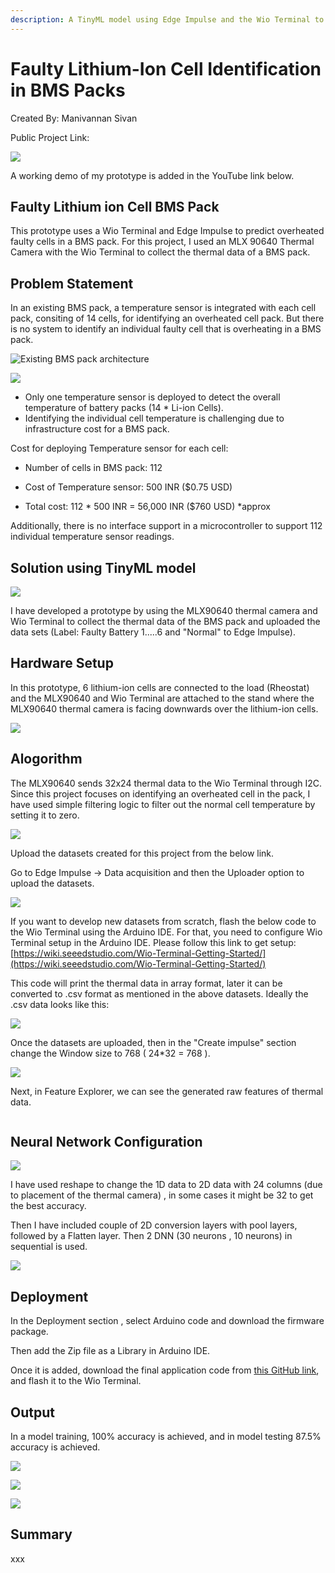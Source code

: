 ```yaml
---
description: A TinyML model using Edge Impulse and the Wio Terminal to predict faulty lithium ion cells in a BMS pack.
---
```


# Faulty Lithium-Ion Cell Identification in BMS Packs 

Created By:
Manivannan Sivan 

Public Project Link:
[]()

![](.gitbook/assets/lithium-ion/intro.jpg)

A working demo of my prototype is added in the YouTube link below.

## Faulty Lithium ion Cell BMS Pack

This prototype uses a Wio Terminal and Edge Impulse to predict overheated faulty cells in a BMS pack. For this project, I used an MLX 90640 Thermal Camera with the Wio Terminal to collect the thermal data of a BMS pack.

## Problem Statement

In an existing BMS pack, a temperature sensor is integrated with each cell pack, consiting of 14 cells, for identifying an overheated cell pack. But there is no system to identify an individual faulty cell that is overheating in a BMS pack.

![Existing BMS pack architecture](.gitbook/assets/lithium-ion/diagram-1.jpg)

![](.gitbook/assets/lithium-ion/diagram-2.jpg)

 - Only one temperature sensor is deployed to detect the overall temperature of battery packs (14 * Li-ion Cells).
 - Identifying the individual cell temperature is challenging due to infrastructure cost for a BMS pack.
 
Cost for deploying Temperature sensor for each cell: 

 - Number of cells in BMS pack:  112 
 - Cost of Temperature sensor:   500 INR ($0.75 USD)
  
 - Total cost:                   112 * 500 INR =  56,000 INR ($760 USD) *approx 
 
Additionally, there is no interface support in a microcontroller to support 112 individual temperature sensor readings. 
 
## Solution using TinyML model
 
![](.gitbook/assets/lithium-ion/architecture-1.jpg)

I have developed a prototype by using the MLX90640 thermal camera and Wio Terminal to collect the thermal data of the BMS pack and uploaded the data sets (Label: Faulty Battery 1.....6 and "Normal" to Edge Impulse).

## Hardware Setup

In this prototype, 6 lithium-ion cells are connected to the load (Rheostat) and the MLX90640 and Wio Terminal are attached to the stand where the MLX90640 thermal camera is facing downwards over the lithium-ion cells.

![](.gitbook/assets/lithium-ion/prototype.jpg)

## Alogorithm

The MLX90640 sends 32x24 thermal data to the Wio Terminal through I2C. Since this project focuses on identifying an overheated cell in the pack, I have used simple filtering logic to filter out the normal cell temperature by setting it to zero. 

![](.gitbook/assets/lithium-ion/algorithm.jpg)

Upload the datasets created for this project from the below link. 

Go to Edge Impulse -> Data acquisition and then the Uploader option to upload the datasets.

![](.gitbook/assets/lithium-ion/acquisition.jpg)

If you want to develop new datasets from scratch, flash the below code to the Wio Terminal using the Arduino IDE. For that, you need to configure Wio Terminal setup in the Arduino IDE. Please follow this link to get setup: [https://wiki.seeedstudio.com/Wio-Terminal-Getting-Started/](https://wiki.seeedstudio.com/Wio-Terminal-Getting-Started/)

This code will print the thermal data in array format, later it can be converted to .csv format as mentioned in the above datasets. Ideally the .csv data looks like this: 

![](.gitbook/assets/lithium-ion/csv.jpg)

Once the datasets are uploaded, then in the "Create impulse" section change the Window size to 768 ( 24*32 = 768 ).

![](.gitbook/assets/lithium-ion/impulse.jpg)

Next, in Feature Explorer, we can see the generated raw features of thermal data.

![]()

## Neural Network Configuration

![](.gitbook/assets/lithium-ion/neural-network.jpg)

I have used reshape to change the 1D data to 2D data with 24 columns (due to placement of the thermal camera) , in some cases it might be 32 to get the best accuracy. 

Then I have included couple of 2D conversion layers with pool layers, followed by a Flatten layer. Then 2 DNN (30 neurons , 10 neurons) in sequential is used.

![](.gitbook/assets/lithium-ion/layers.jpg)

## Deployment

In the Deployment section , select Arduino code and download the firmware package.
 
Then add the Zip file as a Library in Arduino IDE.

Once it is added, download the final application code from [this GitHub link](https://github.com/Manivannan-maker/FaultyCellIdentification), and flash it to the Wio Terminal.

## Output

In a model training, 100% accuracy is achieved, and in model testing 87.5% accuracy is achieved. 

![](.gitbook/assets/lithium-ion/accuracy.jpg)

![](.gitbook/assets/lithium-ion/testing.jpg)

![](.gitbook/assets/lithium-ion/schematics.jpg)

## Summary 

xxx

